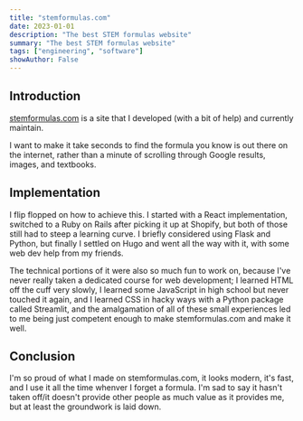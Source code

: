 ```yaml
---
title: "stemformulas.com"
date: 2023-01-01
description: "The best STEM formulas website"
summary: "The best STEM formulas website"
tags: ["engineering", "software"]
showAuthor: False
---
```

## Introduction
 [stemformulas.com](https://stemformulas.com/) is a site that I developed (with a bit of help) and currently maintain.

 I want to make it take seconds to find the formula you know is out there on the internet, rather than a minute of scrolling through Google results, images, and textbooks.


## Implementation
 I flip flopped on how to achieve this.  I started with a React implementation, switched to a Ruby on Rails after picking it up at Shopify, but both of those still had to steep a learning curve. I briefly considered using Flask and Python, but finally I settled on Hugo and went all the way with it, with some web dev help from my friends.

 The technical portions of it were also so much fun to work on, because I've never really taken a dedicated course for web development; I learned HTML off the cuff very slowly, I learned some JavaScript in high school but never touched it again, and I learned CSS in hacky ways with a Python package called Streamlit, and the amalgamation of all of these small experiences led to me being just competent enough to make stemformulas.com and make it well.


## Conclusion
I'm so proud of what I made on stemformulas.com, it looks modern, it's fast, and I use it all the time whenver I forget a formula.
I'm sad to say it hasn't taken off/it doesn't provide other people as much value as it provides me, but at least the groundwork is laid down.
